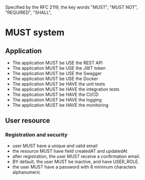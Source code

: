 Specified by the RFC 2119, the key words "MUST", "MUST NOT", "REQUIRED", "SHALL",

# MUST system

## Application

- The application MUST be USE the REST API
- The application MUST be USE the JWT token
- The application MUST be USE the Swagger
- The application MUST be USE the Docker
- The application MUST be HAVE the unit tests
- The application MUST be HAVE the integration tests
- The application MUST be HAVE the CI/CD
- The application MUST be HAVE the logging
- The application MUST be HAVE the monitoring

##  User resource

### Registration and security

- user MUST have a unique and valid email
- the resource MUST have field createdAT and updatedAt
- after registration, the user MUST receive a confirmation email.
- BY default, the user MUST be inactive, and have USER_ROLE.
- the user MUST have a password with 8 minimum characters alphanumeric
